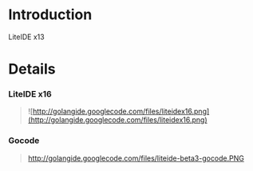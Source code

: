 # Introduction #

LiteIDE x13

# Details #

### LiteIDE x16 ###
> ![http://golangide.googlecode.com/files/liteidex16.png](http://golangide.googlecode.com/files/liteidex16.png)

### Gocode ###
> http://golangide.googlecode.com/files/liteide-beta3-gocode.PNG